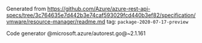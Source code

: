 Generated from https://github.com/Azure/azure-rest-api-specs/tree/3c764635e7d442b3e74caf593029fcd440b3ef82/specification/vmware/resource-manager/readme.md tag: `package-2020-07-17-preview`

Code generator @microsoft.azure/autorest.go@~2.1.161

